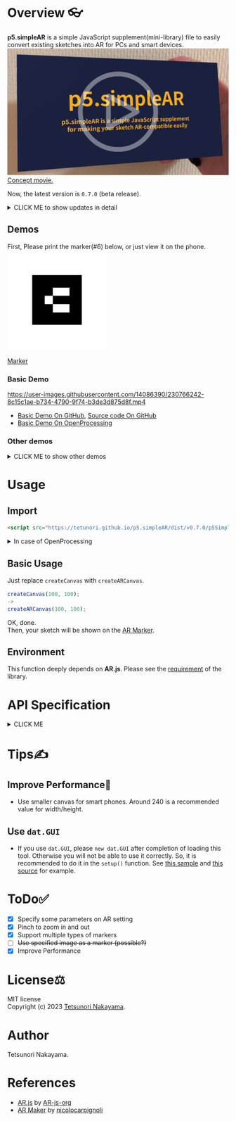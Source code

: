 # Overview 👓

**p5.simpleAR** is a simple JavaScript supplement(mini-library) file to easily convert existing sketches into AR for PCs and smart devices.  
<a href="https://youtu.be/I2mgpdLRX3g"><img src="./images/keyvisual.png" alt="KeyVisual" width="640px"></a>  
[Concept movie.](https://youtu.be/I2mgpdLRX3g)

Now, the latest version is `0.7.0` (beta release).  
  
<details><summary>CLICK ME to show updates in detail</summary>

**New Features in `0.7.0`.**
- Support setting AR properties(position and rotation).

<a href="https://youtu.be/zTTUR7rV4xc"><img src="http://img.youtube.com/vi/zTTUR7rV4xc/sddefault.jpg" alt="0.7.0 features" width="320px"></a>  
[0.7.0 features movie.](https://youtu.be/zTTUR7rV4xc)

**New Features in `0.6.1`.**
- Support flick and pinch-in/out gesture.

<a href="https://youtu.be/ZlkeMeXEQfc"><img src="http://img.youtube.com/vi/ZlkeMeXEQfc/sddefault.jpg" alt="0.6.1 features" width="320px"></a>  
[0.6.1 features movie.](https://youtu.be/ZlkeMeXEQfc)

**New Features in `0.6.0`.**
- Marker id can be specified.
- Support つぶやきProcessing sketches(`createARCanvas` can be called multiply.)
- `createARGraphics` enables us to use multiple markers simultaneously.
- Marker rotation and position info can be got.
- Add marker-found/lost event callback.

<a href="https://youtu.be/DhBOJwgIOP0"><img src="http://img.youtube.com/vi/DhBOJwgIOP0/maxresdefault.jpg" alt="0.6.0 features" width="320px"></a>  
[0.6.0 features movie.](https://youtu.be/DhBOJwgIOP0)

</details>

## Demos
First, Please print the marker(#6) below, or just view it on the phone.  
<img src="./images/6wFrame.png" alt="Maker" width="226px"> 

[Marker](https://tetunori.github.io/p5.simpleAR/markers/6wFrame.png)

### Basic Demo

https://user-images.githubusercontent.com/14086390/230766242-8c15c1ae-b734-4790-9f74-b3de3d875d8f.mp4

- [Basic Demo On GitHub](https://tetunori.github.io/p5.simpleAR/sample/basic/index.html), [Source code On GitHub](https://github.com/tetunori/p5.simpleAR/tree/main/sample/basic/)
- [Basic Demo On OpenProcessing](https://openprocessing.org/sketch/1891727)

### Other demos
<details><summary>CLICK ME to show other demos</summary>

#### Standard samples
##### [Garg with frame on WebAR](https://openprocessing.org/sketch/1891866)  

https://user-images.githubusercontent.com/14086390/230773531-c551cde0-014b-4e03-b839-120e3dd1594f.mp4

[Garg library](https://jp.deconbatch.com/2021/10/garg.html) by [@deconbatch](https://twitter.com/deconbatch)

##### [221105a on WebAR](https://openprocessing.org/sketch/1891678)  

https://user-images.githubusercontent.com/14086390/230766268-0836fc4d-a050-4c94-8485-4c8a0a1a8cb2.mp4

Original sketch by [@takawo](https://twitter.com/takawo)  

##### [Nagumo on WebAR](https://openprocessing.org/sketch/1891684)  

https://user-images.githubusercontent.com/14086390/230766284-756c01a2-37f0-4f53-955d-d511d16ac827.mp4

Original sketch by [@deconbatch](https://twitter.com/deconbatch)  

#### Transparent background
##### [Generativemasks on WebAR](https://openprocessing.org/sketch/1891862)

<a href="https://openprocessing.org/sketch/1891862"><img src="./images/Generativemasks.png" alt="Transparent background Demo" width="640px"></a><br>
[Generativemasks](https://generativemasks.io/) by [@takawo](https://twitter.com/takawo), [Garg library](https://jp.deconbatch.com/2021/10/garg.html) by [@deconbatch](https://twitter.com/deconbatch)

#### Non-square canvas(800*80)
##### [Game of Life on WebAR](https://openprocessing.org/sketch/1891716)  

https://user-images.githubusercontent.com/14086390/230766289-28826124-1bbd-400a-bdb7-07e176d5e0d0.mp4


#### Multi Marker
##### [createARGraphics demo](https://openprocessing.org/sketch/1898840)

<a href="https://openprocessing.org/sketch/1898840"><img src="./images/multiMarker.png" alt="createARGraphics demo" width="640px"></a><br>

#### 3D properties
##### [Floating box Demo](https://openprocessing.org/sketch/1920132)

<a href="https://openprocessing.org/sketch/1920132"><img src="./images/floatingBox.png" alt="Floating box Demo" width="320px"></a><br>

#### Gesture
##### [Gesture Demo](https://openprocessing.org/sketch/1905887)

<a href="https://openprocessing.org/sketch/1905887"><img src="./images/pinchGesture.png" alt="Gesture Demo" width="640px"></a><br>

</details>

# Usage
## Import
```html 
<script src="https://tetunori.github.io/p5.simpleAR/dist/v0.7.0/p5SimpleAR.js"></script>
```
<details><summary>In case of OpenProcessing</summary>
<img src="./images/openprocessing-addlib.png" alt="Add library in OpenProcessing" width="480px"> 
</details>

## Basic Usage
Just replace `createCanvas` with `createARCanvas`.

```javascript
createCanvas(100, 100);
->
createARCanvas(100, 100);
```
OK, done.  
Then, your sketch will be shown on the [AR Marker](https://tetunori.github.io/p5.simpleAR/markers/6wFrame.png).

## Environment 
This function deeply depends on **AR.js**. Please see the [requirement](https://ar-js-org.github.io/AR.js-Docs/#requirements) of the library. 

# API Specification
<details><summary>CLICK ME</summary>
<p>

## Markers
We can choose markers from the 64 images below.  
[AR Markers](https://github.com/tetunori/p5.simpleAR/tree/main/markers/) 

|  0  |  1  |  ...  |  63  |
| :---: | :---: | :---: | :---: |
| <img src="./markers/0wFrame.png" alt="Maker" width="113px"> | <img src="./markers/1wFrame.png" alt="Maker" width="113px"> |  ...  |  <img src="./markers/63wFrame.png" alt="Maker" width="113px"> |

## createARCanvas

```javascript
createARCanvas(w, h, [renderer], [params])
```

Replace `createCanvas` with this function.  
So, basically, this API has same parameters as `createCanvas`.  
> **Warning**  
> AR function does not work well in `WEBGL` mode...

`params` is an original `Object` parameter for `p5.simpleAR`.  
### Properties:
|  name  |  note  |
| ---- | ---- |
|  `scale`   | `Number`: Scale of the sketch. Marker(3x3 dots) size is defined as `1`. Default value is `3`. |
|  `opacity`   | `Number`: Opacity of the sketch. Input a value between `0.0` and `1.0`. Default value is `1.0`. |
|  `markerId`   | `Number`: Id of the marker data. Input a integer value between `0` and `63`. Default value is `6`. |

```javascript
// Call like this
// createCanvas(100, 200);
createARCanvas(100, 200, P2D, { scale: 5, opacity: 0.7, markerId: 1 });
```

### Sample
- createARCanvas Demo
  - [On GitHub](https://tetunori.github.io/p5.simpleAR/sample/parameters/index.html), [Source code On GitHub](https://github.com/tetunori/p5.simpleAR/tree/main/sample/parameters/)
  - [On OpenProcessing](https://openprocessing.org/sketch/1898838)
- つぶやきProcessing Demo
  - [Demo On GitHub](https://tetunori.github.io/p5.simpleAR/sample/tsubuyaki/index.html), [Source code On GitHub](https://github.com/tetunori/p5.simpleAR/tree/main/sample/tsubuyaki/)
  - [On OpenProcessing](https://openprocessing.org/sketch/1899101)

## createARGraphics

```javascript
createARGraphics(w, h, [renderer], [params])
```

Replace `createGraphics` with this function.  
So, basically, this API has same parameters as `createGraphics`.  
By using this API, You can handle multiple markers. 
> **Warning**  
> AR function does not work well in `WEBGL` mode...

> **Warning**  
> `createARGraphics` and `createARCanvas` cannot coexist.

`params` is an original `Object` parameter for `p5.simpleAR`.  
### Properties:
|  name  |  note  |
| ---- | ---- |
|  `scale`   | `Number`: Scale of the sketch. Marker(3x3 dots) size is defined as `1`. Default value is `3`. |
|  `opacity`   | `Number`: Opacity of the sketch. Input a value between `0.0` and `1.0`. Default value is `1.0`. |
|  `markerId`   | `Number`: Id of the marker data. Input a integer value between `0` and `63`. Default value is `6`. Be sure to set unique id for each graphics. |

```javascript
// Call like this
// createGraphics(100, 200);
createARGraphics(100, 200, P2D, { scale: 5, opacity: 0.7, markerId: 1 });
```

### Sample
- createARGraphics Multi Marker Demo
  - [On GitHub](https://tetunori.github.io/p5.simpleAR/sample/createARGraphics/index.html), [Source code On GitHub](https://github.com/tetunori/p5.simpleAR/tree/main/sample/createARGraphics/)
  - [On OpenProcessing](https://openprocessing.org/sketch/1898840)

## p5SimpleARGetMarkerProperty
```javascript
p5SimpleARGetMarkerProperty([markerId])
```
Return a `Object` that has some information on the specified marker.

### Parameter:
|  name  |  note  |
| ---- | ---- |
|  `markerId`   | `Number`: Id of the marker data. If you do not specify this, default value `6` will be set. |

### Return Object Property:
|  name  |  note  |
| ---- | ---- |
|  `markerId`   | `Number`: Id of the specified marker data. |
|  `markerVisible`   | `Boolean`: Whether the specified marker is visible or not. |
|  `rotation`   | `Object`: Rotation information of the marker. Value format(radians/degrees) depends on the p5.js angle-mode setting(see [angleMode()](https://p5js.org/reference/#/p5/angleMode)). <br> **Property:**<br>x: Pitch, rotation about the X-axis.<br>y: Yaw, rotation about the Y-axis.	<br>z: Roll, rotation about the Z-axis. |
|  `position`   | `Object`: Position information of the marker. This uses a right-handed coordinate system where the negative Z axis extends into the screen. <br> **Property:**<br>x: Negative X axis extends left. Positive X Axis extends right.<br>y: Negative Y axis extends down. Positive Y Axis extends up.	<br>z: Negative Z axis extends in. Positive Z Axis extends out. |

```javascript
const markerProps = p5SimpleARGetMarkerProperty(6);
```
Received `Object` consists of objects as below.

```javascript
// Return value of p5SimpleARGetMarkerProperty() with angleMode 'DEGREES'
{
  markerId: 6,
  markerVisible: true,
  rotation: {
    x: 105.35504555645193, 
    y: -11.201540264006956, 
    z: 14.797999140808324,
  },
  position: {
    x: -0.2322715400514963, 
    y: 0.956252183544887, 
    z: -12.228084209054696,
  }
}
```

### Sample
- Simple GetMarkerProperty Demo
  - [On GitHub](https://tetunori.github.io/p5.simpleAR/sample/getMarkerProperty/index.html), [Source code On GitHub](https://github.com/tetunori/p5.simpleAR/tree/main/sample/getMarkerProperty/)
  - [On OpenProcessing](https://openprocessing.org/sketch/1899122)

- Position/Rotation Demo
  - [On GitHub](https://tetunori.github.io/p5.simpleAR/sample/propPosRot/index.html), [Source code On GitHub](https://github.com/tetunori/p5.simpleAR/tree/main/sample/propPosRot/)
  - [On OpenProcessing](https://openprocessing.org/sketch/1899120)

## p5SimpleARSetARProperty
```javascript
p5SimpleARSetARProperty(prop, [markerId])
```
Set AR poperties(rotation and position).

### Parameter:
|  name  |  note  |
| ---- | ---- |
|  `prop`   | `Object`: AR Properties to be set. See the table below in detail. |
|  `markerId`   | `Number`: Id of the marker data. If you do not specify this, default value `6` will be set. |

#### `prop` Properties:
|  name  |  note  |
| ---- | ---- |
|  `rotation`   | `Object`: Rotation information of the AR canvas. Value format(radians/degrees) depends on the p5.js angle-mode setting(see [angleMode()](https://p5js.org/reference/#/p5/angleMode)). <br> **Property:**<br>x: rotation about the X-axis.<br>y: rotation about the Y-axis.	<br>z: rotation about the Z-axis.	 <br>order: rotation order default value is `'XYZ'`. |
|  `position`   | `Object`: Position information of the AR canvas.  <br> **Property:**<br>x: translation in the X-axis direction.<br>y: translation in the Y-axis direction.	<br>z: translation in the Z-axis direction. |

```javascript
const arProps = {
  rotation: {
    x: PI/4,
    y: 0,
    z: -PI/2,
    order: 'ZYX',
  },
  position: {
    x: 0,
    y: 1,
    z: 2,
  },
};

p5SimpleARSetARProperty(arProps);
```

Combined with `p5SimpleARGetMarkerProperty()`, we can make use of existing 3D `p5.js` sketches as it is.  
```javascript
// Get current marker poperty
const markerProps = p5SimpleARGetMarkerProperty();

// AR properties
const arProps = {
  // Rotate canvas so that it always faces the camera.
  // Default rotation order is 'XYZ' so we should use 'ZYX' to get back.
  rotation: {
    x: -markerProps.rotation.x,
    y: -markerProps.rotation.y,
    z: -markerProps.rotation.z,
    order: 'ZYX',
  },
  position: {
    x: 0,
    y: 1,
    z: 0,
  },
};
p5SimpleARSetARProperty(arProps);

// Rotate objects in canvas
rotateX(PI - markerProps.rotation.x);
rotateY(PI - markerProps.rotation.y);
rotateZ(PI - markerProps.rotation.z);

// draw!
box(70);
```

### Sample
- Simple SetARProperty Demo
  - [On GitHub](https://tetunori.github.io/p5.simpleAR/sample/setARProperty/index.html), [Source code On GitHub](https://github.com/tetunori/p5.simpleAR/tree/main/sample/setARProperty/)
  - [On OpenProcessing](https://openprocessing.org/sketch/1920131)

- Floating box Demo
  - [On GitHub](https://tetunori.github.io/p5.simpleAR/sample/floatingBox/index.html), [Source code On GitHub](https://github.com/tetunori/p5.simpleAR/tree/main/sample/floatingBox/)
  - [On OpenProcessing](https://openprocessing.org/sketch/1920132)

- BMWalker Demo
  - [On GitHub](https://tetunori.github.io/p5.simpleAR/sample/bmwalker/index.html), [Source code On GitHub](https://github.com/tetunori/p5.simpleAR/tree/main/sample/bmwalker/)
  - [On OpenProcessing](https://openprocessing.org/sketch/1920133)

## p5SimpleAREnableGesture
```javascript
p5SimpleAREnableGesture([bEnable])
```
Enable/disalbe flick and pinch-in/out gesture to rotate or zoom-in/out.

### Parameter:
|  name  |  note  |
| ---- | ---- |
|  `bEnable`   | `Boolean`: Specify enable(`true`) or disable(`false`). |

```javascript
p5SimpleAREnableGesture(true);
```

### Sample
- Gesture Demo
  - [On GitHub](https://tetunori.github.io/p5.simpleAR/sample/enableGesture/index.html), [Source code On GitHub](https://github.com/tetunori/p5.simpleAR/tree/main/sample/enableGesture/)
  - [On OpenProcessing](https://openprocessing.org/sketch/1905887)

## p5SimpleARMarkerFound
```javascript
p5SimpleARMarkerFound([markerId])
```
The `p5SimpleARMarkerFound` function is called once when a specified marker has been found.

### Parameter:
|  name  |  note  |
| ---- | ---- |
|  `markerId`   | `Number`: Id of the found marker. |

```javascript
// Overwrite like below.
function p5SimpleARMarkerFound(markerId) {
  console.log('p5SimpleARMarkerFound: ' + markerId);
}
```

### Sample
- Found/Lost callback Demo
  - [On GitHub](https://tetunori.github.io/p5.simpleAR/sample/foundLost/index.html), [Source code On GitHub](https://github.com/tetunori/p5.simpleAR/tree/main/sample/foundLost/)
  - [On OpenProcessing](https://openprocessing.org/sketch/1899233)

## p5SimpleARMarkerLost
```javascript
p5SimpleARMarkerLost([markerId])
```
The `p5SimpleARMarkerLost` function is called once when a specified marker has been lost.

### Parameter:

|  name  |  note  |
| ---- | ---- |
|  `markerId`   | `Number`: Id of the lost marker. |

```javascript
// Overwrite like below.
function p5SimpleARMarkerLost(markerId) {
  console.log('p5SimpleARMarkerLost: ' + markerId);
}
```

### Sample
- Found/Lost callback Demo
  - [On GitHub](https://tetunori.github.io/p5.simpleAR/sample/foundLost/index.html), [Source code On GitHub](https://github.com/tetunori/p5.simpleAR/tree/main/sample/foundLost/)
  - [On OpenProcessing](https://openprocessing.org/sketch/1899233)

</p>
</details>

# Tips✍
## Improve Performance🚀
- Use smaller canvas for smart phones. Around 240 is a recommended value for width/height. 

## Use `dat.GUI`
- If you use `dat.GUI`, please `new dat.GUI` after completion of loading this tool. Otherwise you will not be able to use it correctly. So, it is recommended to do it in the `setup()` function. See [this sample](https://tetunori.github.io/p5.simpleAR/sample/setARProperty/index.html) and [this source](https://github.com/tetunori/p5.simpleAR/blob/main/sample/setARProperty/gui.js) for example.

# ToDo✅
- [x] Specify some parameters on AR setting
- [x] Pinch to zoom in and out
- [x] Support multiple types of markers
- [ ] ~~Use specified image as a marker (possible?)~~
- [x] Improve Performance 

# License⚖
MIT license  
Copyright (c) 2023 [Tetsunori Nakayama](https://twitter.com/tetunori_lego).

# Author
Tetsunori Nakayama.

# References
- [AR.js](https://ar-js-org.github.io/AR.js-Docs/) by [AR-js-org](https://github.com/AR-js-org)
- [AR Maker](https://github.com/nicolocarpignoli/artoolkit-barcode-markers-collection) by [nicolocarpignoli](https://github.com/nicolocarpignoli)

